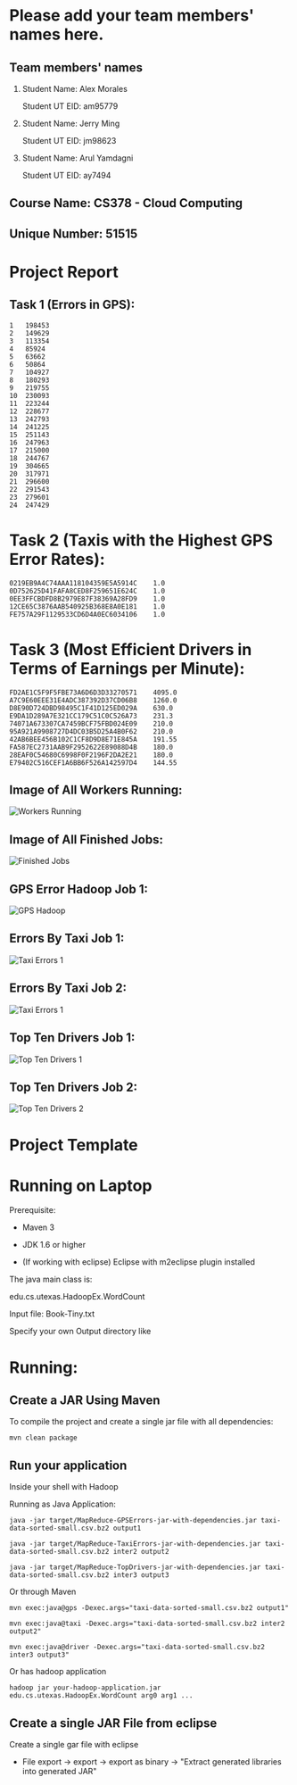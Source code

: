 # Please add your team members' names here. 

## Team members' names 

1. Student Name: Alex Morales

   Student UT EID: am95779

2. Student Name: Jerry Ming

   Student UT EID: jm98623

3. Student Name: Arul Yamdagni

   Student UT EID: ay7494

 

##  Course Name: CS378 - Cloud Computing 

##  Unique Number: 51515
    


# Project Report
## Task 1 (Errors in GPS):
```
1	198453
2	149629
3	113354
4	85924
5	63662
6	50864
7	104927
8	180293
9	219755
10	230093
11	223244
12	228677
13	242793
14	241225
15	251143
16	247963
17	215000
18	244767
19	304665
20	317971
21	296600
22	291543
23	279601
24	247429
```

# Task 2 (Taxis with the Highest GPS Error Rates):
```
0219EB9A4C74AAA118104359E5A5914C	1.0
0D752625D41FAFA8CED8F259651E624C	1.0
0EE3FFCBDFD8B2979E87F38369A28FD9	1.0
12CE65C3876AAB540925B368E8A0E181	1.0
FE757A29F1129533CD6D4A0EC6034106	1.0
```

# Task 3 (Most Efficient Drivers in Terms of Earnings per Minute):
```
FD2AE1C5F9F5FBE73A6D6D3D33270571	4095.0
A7C9E60EEE31E4ADC387392D37CD06B8	1260.0
D8E90D724DBD98495C1F41D125ED029A	630.0
E9DA1D289A7E321CC179C51C0C526A73	231.3
74071A673307CA7459BCF75FBD024E09	210.0
95A921A9908727D4DC03B5D25A4B0F62	210.0
42AB6BEE456B102C1CF8D9D8E71E845A	191.55
FA587EC2731AAB9F2952622E89088D4B	180.0
28EAF0C54680C6998F0F2196F2DA2E21	180.0
E79402C516CEF1A6BB6F526A142597D4	144.55
```

## Image of All Workers Running:
![Workers Running](img/all-workers.png)

## Image of All Finished Jobs:
![Finished Jobs](img/finished_jobs.png)

## GPS Error Hadoop Job 1:
![GPS Hadoop](img/gps-hadoop.png)

## Errors By Taxi Job 1:
![Taxi Errors 1](img/taxi-hadoop-1.png)

## Errors By Taxi Job 2:
![Taxi Errors 1](img/taxi-hadoop-2.png)

## Top Ten Drivers Job 1:
![Top Ten Drivers 1](img/driver-hadoop-1.png)

## Top Ten Drivers Job 2:
![Top Ten Drivers 2](img/driver-hadoop-2.png)



# Project Template

# Running on Laptop     ####

Prerequisite:

- Maven 3

- JDK 1.6 or higher

- (If working with eclipse) Eclipse with m2eclipse plugin installed


The java main class is:

edu.cs.utexas.HadoopEx.WordCount 

Input file:  Book-Tiny.txt  

Specify your own Output directory like 

# Running:




## Create a JAR Using Maven 

To compile the project and create a single jar file with all dependencies: 
	
```	mvn clean package ```



## Run your application
Inside your shell with Hadoop

Running as Java Application:

```java -jar target/MapReduce-GPSErrors-jar-with-dependencies.jar taxi-data-sorted-small.csv.bz2 output1```

```java -jar target/MapReduce-TaxiErrors-jar-with-dependencies.jar taxi-data-sorted-small.csv.bz2 inter2 output2```

```java -jar target/MapReduce-TopDrivers-jar-with-dependencies.jar taxi-data-sorted-small.csv.bz2 inter3 output3```

Or through Maven

```mvn exec:java@gps -Dexec.args="taxi-data-sorted-small.csv.bz2 output1"```

```mvn exec:java@taxi -Dexec.args="taxi-data-sorted-small.csv.bz2 inter2 output2"```

```mvn exec:java@driver -Dexec.args="taxi-data-sorted-small.csv.bz2 inter3 output3"```

Or has hadoop application

```hadoop jar your-hadoop-application.jar edu.cs.utexas.HadoopEx.WordCount arg0 arg1 ... ```



## Create a single JAR File from eclipse



Create a single gar file with eclipse 

*  File export -> export  -> export as binary ->  "Extract generated libraries into generated JAR"
